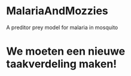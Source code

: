 # MalariaAndMozzies
A preditor prey model for malaria in mosquito

# We moeten een nieuwe taakverdeling maken!